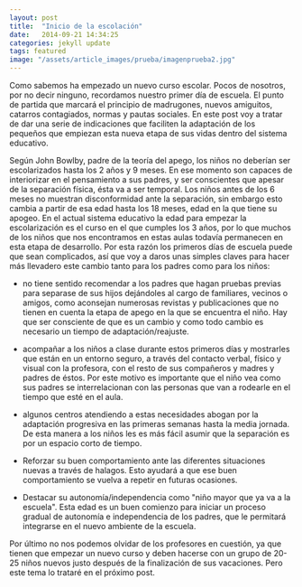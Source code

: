 ```yaml
---
layout: post
title:  "Inicio de la escolación"
date:   2014-09-21 14:34:25
categories: jekyll update
tags: featured
image: "/assets/article_images/prueba/imagenprueba2.jpg"
---
```


Como sabemos ha empezado un nuevo curso escolar. Pocos de nosotros, por no decir ninguno, recordamos nuestro primer día de escuela. El punto de partida que marcará el principio de madrugones, nuevos amiguitos, catarros contagiados, normas y pautas sociales. En este post voy a tratar de dar una serie de indicaciones que faciliten la adaptación de los pequeños que empiezan esta nueva etapa de sus vidas dentro del sistema educativo.

Según John Bowlby, padre de la teoría del apego, los niños no deberían ser escolarizados hasta los 2 años y 9 meses. En ese momento son capaces de interiorizar en el pensamiento a sus padres, y ser conscientes que apesar de la separación física, ésta va a ser temporal. Los niños antes de los 6 meses no muestran disconformidad ante la separación, sin embargo esto cambia a partir de esa edad hasta los 18 meses, edad en la que tiene su apogeo. En el actual sistema educativo la edad para empezar la escolarización es el curso en el que cumples los 3 años, por lo que muchos de los niños que nos encontramos en estas aulas todavía permanecen en esta etapa de desarrollo. Por esta razón los primeros días de escuela puede que sean complicados, así que voy a daros unas simples claves para hacer más llevadero este cambio tanto para los padres como para los niños:

- no tiene sentido recomendar a los padres que hagan pruebas previas para separase de sus hijos dejándoles al cargo de familiares, vecinos o amigos, como aconsejan numerosas revistas y publicaciones que no tienen en cuenta la etapa de apego en la que se encuentra el niño. Hay que ser consciente de que es un cambio y como todo cambio es necesario un tiempo de adaptación/reajuste.

- acompañar a los niños a clase durante estos primeros días y mostrarles que están en un entorno seguro, a través del contacto verbal, físico y visual con la profesora, con el resto de sus compañeros y madres y padres de éstos. Por este motivo es importante que el niño vea como sus padres se interrelacionan con las personas que van a rodearle en el tiempo que esté en el aula.

- algunos centros atendiendo a estas necesidades abogan por la adaptación progresiva en las primeras semanas hasta la media jornada. De esta manera a los niños les es más fácil asumir que la separación es por un espacio corto de tiempo.

- Reforzar su buen comportamiento ante las diferentes situaciones nuevas a través de halagos. Esto ayudará a que ese buen comportamiento se vuelva a repetir en futuras ocasiones. 

- Destacar su autonomía/independencia como "niño mayor que ya va a la escuela". Esta edad es un buen comienzo para iniciar un proceso gradual de autonomía e independencia de los padres, que le permitará integrarse en el nuevo ambiente de la escuela.

Por último no nos podemos olvidar de los profesores en cuestión, ya que tienen que empezar un nuevo curso y deben hacerse con un grupo de 20-25 niños nuevos justo después de la finalización de sus vacaciones. Pero este tema lo trataré en el próximo post.



